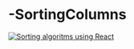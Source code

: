 # -SortingColumns
[![Sorting algoritms using React](https://img.youtube.com/vi/NhJC0eSjNTI&t/0.jpg)](https://www.youtube.com/watch?v=NhJC0eSjNTI "Sorting algoritms using React")
